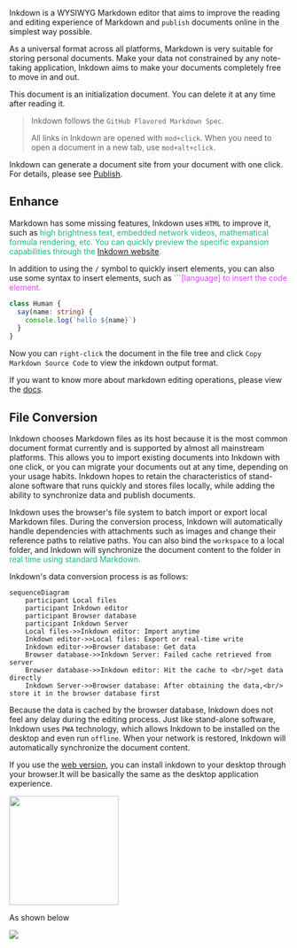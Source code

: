 Inkdown is a WYSIWYG Markdown editor that aims to improve the reading and editing experience of Markdown and `publish` documents online in the simplest way possible.

As a universal format across all platforms, Markdown is very suitable for storing personal documents. Make your data not constrained by any note-taking application, Inkdown aims to make your documents completely free to move in and out.

This document is an initialization document. You can delete it at any time after reading it.

> Inkdown follows the `GitHub Flavored Markdown Spec`.
> 
> All links in Inkdown are opened with `mod+click`. When you need to open a document in a new tab, use `mod+alt+click`.

Inkdown can generate a document site from your document with one click. For details, please see [Publish](Publish.md).

## Enhance

Markdown has some missing features, Inkdown uses `HTML` to improve it, such as <span style="color:rgba(16,185,129,1)">high brightness text</span></span><span style="color:rgba(16,185,129,1)">, embedded </span><span style="color:rgba(16,185,129,1)">network videos</span></span><span style="color:rgba(16,185,129,1)">, mathematical </span><span style="color:rgba(16,185,129,1)">formula</span></span><span style="color:rgba(16,185,129,1)"> rendering, etc. You can quickly preview the specific expansion capabilities through the </span>[Inkdown website](https://www.inkdown.me#markdown)<span style="color:rgba(16,185,129,1)">.</span>

In addition to using the `/` symbol to quickly insert elements, you can also use some syntax to insert elements, such as <span style="color:rgba(217,70,239,1)">```[language]</span></span><span style="color:rgba(217,70,239,1)"> to insert the code element.</span>

```ts
class Human {
  say(name: string) {
    console.log(`hello ${name}`)
  }
}
```

Now you can `right-click` the document in the file tree and click `Copy Markdown Source Code` to view the inkdown output format.

If you want to know more about markdown editing operations, please view the [docs](https://pb.inkdown.me/inkdown/book/docs/markdown).

## File Conversion

Inkdown chooses Markdown files as its host because it is the most common document format currently and is supported by almost all mainstream platforms. This allows you to import existing documents into Inkdown with one click, or you can migrate your documents out at any time, depending on your usage habits. Inkdown hopes to retain the characteristics of stand-alone software that runs quickly and stores files locally, while adding the ability to synchronize data and publish documents.

Inkdown uses the browser's file system to batch import or export local Markdown files. During the conversion process, Inkdown will automatically handle dependencies with attachments such as images and change their reference paths to relative paths. You can also bind the `workspace` to a local folder, and Inkdown will synchronize the document content to the folder in<span style="color:rgba(16,185,129,1)"> real time</span></span><span style="color:rgba(16,185,129,1)"> using standard Markdown.</span>

Inkdown's data conversion process is as follows:

```mermaid
sequenceDiagram
    participant Local files
    participant Inkdown editor
    participant Browser database
    participant Inkdown Server
    Local files->>Inkdown editor: Import anytime
    Inkdown editor->>Local files: Export or real-time write
    Inkdown editor->>Browser database: Get data
    Browser database->>Inkdown Server: Failed cache retrieved from server
    Browser database->>Inkdown editor: Hit the cache to <br/>get data directly
    Inkdown Server->>Browser database: After obtaining the data,<br/> store it in the browser database first
```

Because the data is cached by the browser database, Inkdown does not feel any delay during the editing process. Just like stand-alone software, Inkdown uses `PWA` technology, which allows Inkdown to be installed on the desktop and even run `offline`. When your network is restored, Inkdown will automatically synchronize the document content.

If you use the [web version](https://app.inkdown.me), you can install inkdown to your desktop through your browser.It will be basically the same as the desktop application experience.

<img src="https://resource.inkdown.me/inkdown/install-pwa.png" alt="" height="197" />

As shown below

![](https://resource.inkdown.me/inkdown/pwa-2.png)